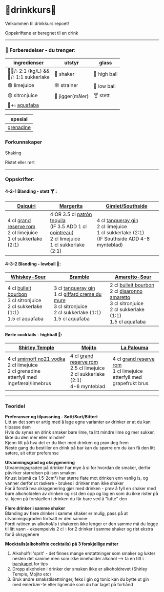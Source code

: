 # 🍹drinkkurs🍹
Velkommen til drinkkurs repoet!

Oppskriftene er beregnet til en drink

---

### 🤹 Forberedelser - du trenger:

| ingredienser                                             | utstyr           | glass       |
|----------------------------------------------------------|------------------|------------|
| 🍬🍬/💧 2:1 (kg/L) && <br> 🍬/💧 1:1 sukkerlake          | 💪 shaker        |🥛 high ball |
| 🟢 limejuice                                             | 🕸 strainer      |🥃 low ball  |
| 🟡 sitronjuice                                           | 📏 jigger(måler) |🍸 stett     |
| 🫘+💧 [aquafaba](https://en.wikipedia.org/wiki/Aquafaba) |                  |


| spesial                                                  |
|----------------------------------------------------------|
| [grenadine](https://en.wikipedia.org/wiki/Grenadine)     |

### Forkunnskaper

Shaking

Ristet eller rørt

----
### Oppskrifter:

#### 4-2-1 Blanding - stett 🍸 :

| [**Daiquiri**](oppskrifter/daiquiri.md)                               | [**Margerita**](oppskrifter/margerita.md)                                                                                                                                                                                                     | [**Gimlet/Southside**](oppskrifter/gimlet.md)                                                                                                                                      |
|----------------------------------------------------------------|-----------------------------------------------------------------------------------------------------------------------------------------------------------------------------------------------------------------------------------------------|------------------------------------------------------------------------------------------------------------------------------------------------------------------------------------|
| 4 cl [grand reserve rom](https://www.vinmonopolet.no/Land/Barbados/Plantation-Rum-Grande-Reserve-Barbados/p/1918001) <br>2 cl limejuice<br>1 cl sukkerlake (2:1) | 4 OR 3.5 cl [patrón tequila](https://www.vinmonopolet.no/Land/Mexico/Patr%C3%B3n-Silver/p/5949101) <br>(IF 3.5 ADD 1 cl [cointreau](https://www.vinmonopolet.no/Land/Frankrike/Cointreau/p/24102))<br>2 cl limejuice<br>1 cl sukkerlake (2:1) | 4 cl [tanqueray gin](https://www.vinmonopolet.no/Land/England/Tanqueray-London-Dry-Gin/p/1201401) <br>2 cl limejuice<br>1 cl sukkerlake (2:1)<br> (IF Southside ADD 4-8 mynteblad) |

#### 4-3-2 Blanding - lowball 🥃:
| [**Whiskey-Sour**](oppskrifter/whiskey-sour.md)                                                                                                                                    | [**Bramble**](oppskrifter/bramble.md)                                                                                                                                                                                                                                                           | [**Amaretto-Sour**](oppskrifter/amaretto-sour.md)                                                                                                                                                                                                                                       |
|------------------------------------------------------------------------------------------------------------------------------------------------------------------------------------|-------------------------------------------------------------------------------------------------------------------------------------------------------------------------------------------------------------------------------------------------------------------------------------------------|-----------------------------------------------------------------------------------------------------------------------------------------------------------------------------------------------------------------------------------------------------------------------------------------|
| 4 cl [bulleit bourbon](https://www.vinmonopolet.no/Land/USA/Kentucky/Bulleit-Kentucky-Straight-Bourbon/p/1671101) <br>3 cl sitronjuice<br>2 cl sukkerlake (1:1)<br>1.5 cl aquafaba | 3 cl [tanqueray gin](https://www.vinmonopolet.no/Land/England/Tanqueray-London-Dry-Gin/p/1201401)<br> 1 cl [giffard creme du mure](https://www.vinmonopolet.no/Land/Frankrike/Loire/Giffard-Cr%C3%A8me-de-M%C3%BBre/p/7392702) <br>3 cl sitronjuice<br>2 cl sukkerlake (1:1)<br>1.5 cl aquafaba | 2 cl [bulleit bourbon](https://www.vinmonopolet.no/Land/USA/Kentucky/Bulleit-Kentucky-Straight-Bourbon/p/1671101) <br> 2 cl [disaronno amaretto](https://www.vinmonopolet.no/Land/Italia/DiSaronno-Amaretto/p/4322802) <br>3 cl sitronjuice<br>2 cl sukkerlake (1:1)<br>1.5 cl aquafaba |

#### Rørte cocktails - highball 🥛:
| [**Shirley Temple**](oppskrifter/shirleyTemple.md)                                                                                                                      | [**Mojito**](oppskrifter/mojito.md)                                                                                                                                                      | [**La Palouma**](oppskrifter/laPalouma.md)                                                                                                                               |
|-------------------------------------------------------------------------------------------------------------------------------------------------------------------------|------------------------------------------------------------------------------------------------------------------------------------------------------------------------------------------|--------------------------------------------------------------------------------------------------------------------------------------------------------------------------|
| 4 cl [smirnoff no21 vodka](https://www.vinmonopolet.no/Land/England/Smirnoff-No-21/p/1206801) <br>2 cl limejuice<br>2 cl grenadine<br> etterfyll med ingefærøl/limebrus | 4 cl [grand reserve rom](https://www.vinmonopolet.no/Land/Barbados/Plantation-Rum-Grande-Reserve-Barbados/p/1918001) <br>2.5 cl limejuice<br>2 cl sukkerlake (2:1)<br>4-8 mynteblad | 4 cl [grand reserve rom](https://www.vinmonopolet.no/Land/Barbados/Plantation-Rum-Grande-Reserve-Barbados/p/1918001) <br>1 cl limejuice<br>etterfyll med grapefrukt brus |


---
### Teoridel

**Preferanser og tilpassning - Søtt/Surt/Bittert**
<br>Litt av det som er artig med å lage egne varianter av drinker er at du kan tilpasse dem
<br>Hvis du synes en drink smaker bare lime, ta litt mindre lime og mer sukker, likte du den mer eller mindre?
<br>Kjenn litt på hva det er du liker med drinken og prøv deg frem
<br>Neste gang du bestiller en drink på bar kan du spørre om du kan få den litt søtere, alt etter preferanse

**Utvanningsgrad og oksygenering**
<br>Utvanningsgraden på drinker har mye å si for hvordan de smaker, derfor påvirker størrelsen på isen smaken
<br>Knust is(små ca 1.5-2cm³) har større flate mot drinken enn vanlig is, og vanner derfor ut raskere - brukes i drinker man ikke shaker
<br>For å forstå hva oksygenering gjør med drinken - prøv å fyll en shaker med bare alkoholdelen av drinken og rist den opp og lag en som du ikke rister på si, kjenn på forskjellen i drinken du får bare ved å "lufte" den

**Flere drinker i samme shaker**
<br>Blanding av flere drinker i samme shaker er mulig, pass på at utvanningsgraden fortsatt er den samme
<br>Fordi ratioen av alkohol/is i shakeren ikke lenger er den samme må du legge til litt vann - eksempelvis 2 cl 💧 for 2 drinker i samme shaker og rist ekstra for å oksygenere

**Mocktails(alkoholfrie cocktails) på 3 forskjellige måter**
1) Alkoholfri 'sprit' - det finnes mange erstattninger som smaker og lukter nesten det samme men som ikke inneholder alkohol --> ta en titt i [barskapet](/barskap) for tips
2) Dropp alkoholen i drinker der smaken ikke er alkoholdrevet (Shirley Temple, Mojito etc)
3) Bruk andre smakstilsettninger, feks i gin og tonic kan du bytte ut gin med einerbær-te eller lignende som du har laget på forhånd

